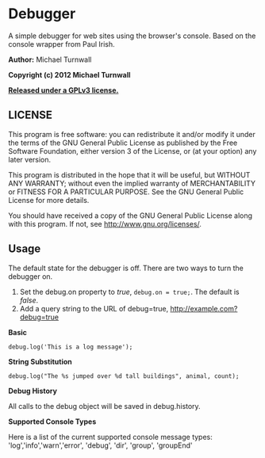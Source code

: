 Debugger
========

A simple debugger for web sites using the browser's console. Based on the console wrapper from Paul Irish.

**Author:** Michael Turnwall

**Copyright (c) 2012 Michael Turnwall**

[**Released under a GPLv3 license.**](http://www.gnu.org/licenses/gpl-3.0.html)

LICENSE
-------

This program is free software: you can redistribute it and/or modify
it under the terms of the GNU General Public License as published by
the Free Software Foundation, either version 3 of the License, or
(at your option) any later version.

This program is distributed in the hope that it will be useful,
but WITHOUT ANY WARRANTY; without even the implied warranty of
MERCHANTABILITY or FITNESS FOR A PARTICULAR PURPOSE.  See the
GNU General Public License for more details.

You should have received a copy of the GNU General Public License
along with this program.  If not, see <http://www.gnu.org/licenses/>.

Usage
-----

The default state for the debugger is off. There are two ways to turn the debugger on.

1. Set the debug.on property to *true*, `debug.on = true;`. The default is *false*.
2. Add a query string to the URL of debug=true, http://example.com?debug=true

**Basic**

`debug.log('This is a log message');`

**String Substitution**

`debug.log("The %s jumped over %d tall buildings", animal, count);`

**Debug History**

All calls to the debug object will be saved in debug.history.

**Supported Console Types**

Here is a list of the current supported console message types:
'log','info','warn','error', 'debug', 'dir', 'group', 'groupEnd'
